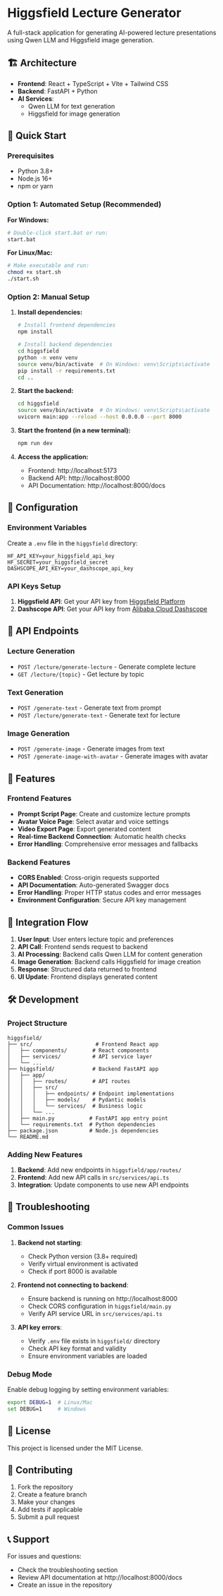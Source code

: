 # Higgsfield Lecture Generator

A full-stack application for generating AI-powered lecture presentations using Qwen LLM and Higgsfield image generation.

## 🏗️ Architecture

- **Frontend**: React + TypeScript + Vite + Tailwind CSS
- **Backend**: FastAPI + Python
- **AI Services**: 
  - Qwen LLM for text generation
  - Higgsfield for image generation

## 🚀 Quick Start

### Prerequisites

- Python 3.8+
- Node.js 16+
- npm or yarn

### Option 1: Automated Setup (Recommended)

**For Windows:**
```bash
# Double-click start.bat or run:
start.bat
```

**For Linux/Mac:**
```bash
# Make executable and run:
chmod +x start.sh
./start.sh
```

### Option 2: Manual Setup

1. **Install dependencies:**
   ```bash
   # Install frontend dependencies
   npm install
   
   # Install backend dependencies
   cd higgsfield
   python -m venv venv
   source venv/bin/activate  # On Windows: venv\Scripts\activate
   pip install -r requirements.txt
   cd ..
   ```

2. **Start the backend:**
   ```bash
   cd higgsfield
   source venv/bin/activate  # On Windows: venv\Scripts\activate
   uvicorn main:app --reload --host 0.0.0.0 --port 8000
   ```

3. **Start the frontend (in a new terminal):**
   ```bash
   npm run dev
   ```

4. **Access the application:**
   - Frontend: http://localhost:5173
   - Backend API: http://localhost:8000
   - API Documentation: http://localhost:8000/docs

## 🔧 Configuration

### Environment Variables

Create a `.env` file in the `higgsfield` directory:

```env
HF_API_KEY=your_higgsfield_api_key
HF_SECRET=your_higgsfield_secret
DASHSCOPE_API_KEY=your_dashscope_api_key
```

### API Keys Setup

1. **Higgsfield API**: Get your API key from [Higgsfield Platform](https://platform.higgsfield.ai/)
2. **Dashscope API**: Get your API key from [Alibaba Cloud Dashscope](https://dashscope.aliyun.com/)

## 📡 API Endpoints

### Lecture Generation
- `POST /lecture/generate-lecture` - Generate complete lecture
- `GET /lecture/{topic}` - Get lecture by topic

### Text Generation
- `POST /generate-text` - Generate text from prompt
- `POST /lecture/generate-text` - Generate text for lecture

### Image Generation
- `POST /generate-image` - Generate images from text
- `POST /generate-image-with-avatar` - Generate images with avatar

## 🎯 Features

### Frontend Features
- **Prompt Script Page**: Create and customize lecture prompts
- **Avatar Voice Page**: Select avatar and voice settings
- **Video Export Page**: Export generated content
- **Real-time Backend Connection**: Automatic health checks
- **Error Handling**: Comprehensive error messages and fallbacks

### Backend Features
- **CORS Enabled**: Cross-origin requests supported
- **API Documentation**: Auto-generated Swagger docs
- **Error Handling**: Proper HTTP status codes and error messages
- **Environment Configuration**: Secure API key management

## 🔄 Integration Flow

1. **User Input**: User enters lecture topic and preferences
2. **API Call**: Frontend sends request to backend
3. **AI Processing**: Backend calls Qwen LLM for content generation
4. **Image Generation**: Backend calls Higgsfield for image creation
5. **Response**: Structured data returned to frontend
6. **UI Update**: Frontend displays generated content

## 🛠️ Development

### Project Structure
```
higgsfield/
├── src/                    # Frontend React app
│   ├── components/        # React components
│   ├── services/          # API service layer
│   └── ...
├── higgsfield/            # Backend FastAPI app
│   ├── app/
│   │   ├── routes/        # API routes
│   │   ├── src/
│   │   │   ├── endpoints/ # Endpoint implementations
│   │   │   ├── models/    # Pydantic models
│   │   │   └── services/  # Business logic
│   │   └── ...
│   ├── main.py           # FastAPI app entry point
│   └── requirements.txt  # Python dependencies
├── package.json          # Node.js dependencies
└── README.md
```

### Adding New Features

1. **Backend**: Add new endpoints in `higgsfield/app/routes/`
2. **Frontend**: Add new API calls in `src/services/api.ts`
3. **Integration**: Update components to use new API endpoints

## 🐛 Troubleshooting

### Common Issues

1. **Backend not starting**:
   - Check Python version (3.8+ required)
   - Verify virtual environment is activated
   - Check if port 8000 is available

2. **Frontend not connecting to backend**:
   - Ensure backend is running on http://localhost:8000
   - Check CORS configuration in `higgsfield/main.py`
   - Verify API service URL in `src/services/api.ts`

3. **API key errors**:
   - Verify `.env` file exists in `higgsfield/` directory
   - Check API key format and validity
   - Ensure environment variables are loaded

### Debug Mode

Enable debug logging by setting environment variables:
```bash
export DEBUG=1  # Linux/Mac
set DEBUG=1     # Windows
```

## 📝 License

This project is licensed under the MIT License.

## 🤝 Contributing

1. Fork the repository
2. Create a feature branch
3. Make your changes
4. Add tests if applicable
5. Submit a pull request

## 📞 Support

For issues and questions:
- Check the troubleshooting section
- Review API documentation at http://localhost:8000/docs
- Create an issue in the repository